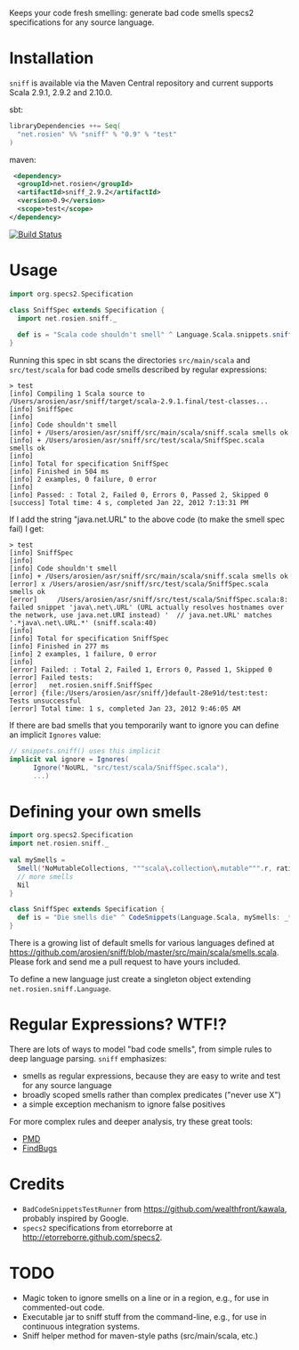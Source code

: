 Keeps your code fresh smelling: generate bad code smells specs2 specifications for any source language.

# Installation

`sniff` is available via the Maven Central repository and current supports Scala 2.9.1, 2.9.2 and 2.10.0.

sbt:

```scala
libraryDependencies ++= Seq(
  "net.rosien" %% "sniff" % "0.9" % "test"
) 
```

maven:

```xml
 <dependency>
  <groupId>net.rosien</groupId>
  <artifactId>sniff_2.9.2</artifactId> 
  <version>0.9</version>
  <scope>test</scope>
</dependency>
```

[![Build Status](https://secure.travis-ci.org/arosien/sniff.png)](http://travis-ci.org/arosien/sniff)

# Usage

```scala
import org.specs2.Specification

class SniffSpec extends Specification { 
  import net.rosien.sniff._
    
  def is = "Scala code shouldn't smell" ^ Language.Scala.snippets.sniff("src/main/scala", "src/test/scala")
}
```

Running this spec in sbt scans the directories `src/main/scala` and `src/test/scala` 
for bad code smells described by regular expressions:

```
> test
[info] Compiling 1 Scala source to /Users/arosien/asr/sniff/target/scala-2.9.1.final/test-classes...
[info] SniffSpec
[info] 
[info] Code shouldn't smell
[info] + /Users/arosien/asr/sniff/src/main/scala/sniff.scala smells ok
[info] + /Users/arosien/asr/sniff/src/test/scala/SniffSpec.scala smells ok
[info]  
[info] Total for specification SniffSpec
[info] Finished in 504 ms
[info] 2 examples, 0 failure, 0 error
[info] 
[info] Passed: : Total 2, Failed 0, Errors 0, Passed 2, Skipped 0
[success] Total time: 4 s, completed Jan 22, 2012 7:13:31 PM
```

If I add the string "java.net.URL" to the above code (to make the smell spec fail) I get:

```
> test
[info] SniffSpec
[info] 
[info] Code shouldn't smell
[info] + /Users/arosien/asr/sniff/src/main/scala/sniff.scala smells ok
[error] x /Users/arosien/asr/sniff/src/test/scala/SniffSpec.scala smells ok
[error]     /Users/arosien/asr/sniff/src/test/scala/SniffSpec.scala:8: failed snippet 'java\.net\.URL' (URL actually resolves hostnames over the network, use java.net.URI instead) '  // java.net.URL' matches '.*java\.net\.URL.*' (sniff.scala:40)
[info]  
[info] Total for specification SniffSpec
[info] Finished in 277 ms
[info] 2 examples, 1 failure, 0 error
[info] 
[error] Failed: : Total 2, Failed 1, Errors 0, Passed 1, Skipped 0
[error] Failed tests:
[error]   net.rosien.sniff.SniffSpec
[error] {file:/Users/arosien/asr/sniff/}default-28e91d/test:test: Tests unsuccessful
[error] Total time: 1 s, completed Jan 23, 2012 9:46:05 AM
```

If there are bad smells that you temporarily want to ignore you can define an implicit `Ignores` value:

```scala
// snippets.sniff() uses this implicit
implicit val ignore = Ignores(
      Ignore('NoURL, "src/test/scala/SniffSpec.scala"),
      ...)
```
# Defining your own smells

```scala
import org.specs2.Specification
import net.rosien.sniff._
    
val mySmells = 
  Smell('NoMutableCollections, """scala\.collection\.mutable""".r, rationale = "Immutable is better than mutable. - El Jefe", Scala, 'movieReferences) ::
  // more smells
  Nil
}

class SniffSpec extends Specification { 
  def is = "Die smells die" ^ CodeSnippets(Language.Scala, mySmells: _*).sniff("src/main/scala", "src/test/scala")
}
```

There is a growing list of default smells for various languages defined at 
https://github.com/arosien/sniff/blob/master/src/main/scala/smells.scala. 
Please fork and send me a pull request to have yours included.

To define a new language just create a singleton object extending `net.rosien.sniff.Language`.

# Regular Expressions? WTF!?

There are lots of ways to model "bad code smells", from simple rules to deep language parsing.  `sniff` emphasizes:

* smells as regular expressions, because they are easy to write and test for any source language
* broadly scoped smells rather than complex predicates ("never use X")
* a simple exception mechanism to ignore false positives

For more complex rules and deeper analysis, try these great tools:

* [PMD](http://pmd.sourceforge.net/)
* [FindBugs](http://findbugs.sourceforge.net/)

# Credits

* `BadCodeSnippetsTestRunner` from https://github.com/wealthfront/kawala, probably inspired by Google.
* `specs2` specifications from etorreborre at http://etorreborre.github.com/specs2.

# TODO

* Magic token to ignore smells on a line or in a region, e.g., for use in commented-out code.
* Executable jar to sniff stuff from the command-line, e.g., for use in continuous integration systems.
* Sniff helper method for maven-style paths (src/main/scala, etc.)
